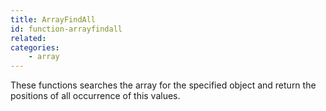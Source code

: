 ```yaml
---
title: ArrayFindAll
id: function-arrayfindall
related:
categories:
    - array
---
```


These functions searches the array for the specified object and return the positions of all occurrence of this values.